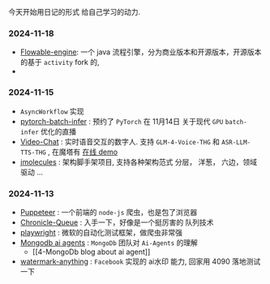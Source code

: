 
今天开始用日记的形式 给自己学习的动力.


### 2024-11-18

- [Flowable-engine](https://github.com/flowable/flowable-engine): 一个 java 流程引擎，分为商业版本和开源版本，开源版本的基于 `activity` fork 的,
- []()


### 2024-11-15

-  `AsyncWorkflow` 实现
- [pytorch-batch-infer](https://www.youtube.com/watch?v=HTcnp9NEHGY) :  预约了 `PyTorch`  在 11月14日 关于现代 `GPU` `batch-infer` 优化的直播
- [Video-Chat](https://github.com/Henry-23/VideoChat?tab=readme-ov-**file**) : 实时语音交互的数字人. 支持 `GLM-4-Voice-THG` 和 `ASR-LLM-TTS-THG` , 在魔塔有 [在线 demo](https://www.modelscope.cn/studios/AI-ModelScope/video_chat)
- [jmolecules](https://github.com/pkelaita/JModule) : 架构脚手架项目, 支持各种架构范式 分层， 洋葱， 六边，领域驱动 ...


### 2024-11-13

- [Puppeteer](https://pptr.dev/) : 一个前端的 `node-js` 爬虫，也是包了浏览器
- [Chronicle-Queue](https://github.com/OpenHFT/Chronicle-Queue) : 入手一下，好像是一个挺厉害的 队列技术
- [playwright](https://github.com/microsoft/playwright) : 微软的自动化测试框架，做爬虫非常强
- [Mongodb ai agents](https://www.mongodb.com/resources/basics/artificial-intelligence/ai-agents) : `MongoDb` 团队对 `Ai-Agents` 的理解
	-  [[4-MongoDb blog about ai agent]]
- [watermark-anything](https://github.com/facebookresearch/watermark-anything) : `Facebook` 实现的 ai水印 能力, 回家用 4090 落地测试一下


